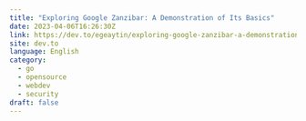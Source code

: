 ```yaml
---
title: "Exploring Google Zanzibar: A Demonstration of Its Basics"
date: 2023-04-06T16:26:30Z
link: https://dev.to/egeaytin/exploring-google-zanzibar-a-demonstration-of-its-basics-b1h?utm_medium=RSS&utm_source=news.12bit.vn
site: dev.to
language: English
category:
  - go
  - opensource
  - webdev
  - security
draft: false
---
```

